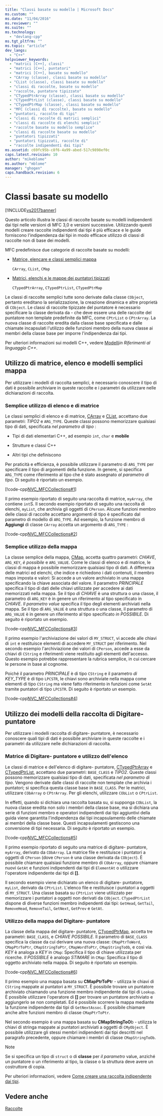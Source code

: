 ```yaml
---
title: "Classi basate su modello | Microsoft Docs"
ms.custom: ""
ms.date: "11/04/2016"
ms.reviewer: ""
ms.suite: ""
ms.technology: 
  - "devlang-cpp"
ms.tgt_pltfrm: ""
ms.topic: "article"
dev_langs: 
  - "C++"
helpviewer_keywords: 
  - "matrici [C++], classi"
  - "matrici [C++], puntatori"
  - "matrici [C++], basate su modello"
  - "CArray (classe), classi basate su modello"
  - "CList (classe), classi basate su modello"
  - "classi di raccolte, basate su modello"
  - "raccolte, puntatore tipizzato"
  - "CTypedPtrArray (classe), classi basate su modello"
  - "CTypedPtrList (classe), classi basate su modello"
  - "CTypedPtrMap (classe), classi basate su modello"
  - "MFC (classi di raccolte), basate su modello"
  - "puntatori, raccolte di tipi"
  - "classi di raccolte di matrici semplici"
  - "classi di raccolte di elenchi semplici"
  - "raccolte basate su modello semplice"
  - "classi di raccolte basate su modello"
  - "puntatori tipizzati"
  - "puntatori tipizzati, raccolte di"
  - "raccolte indipendenti dai tipi"
ms.assetid: c69fc95b-c8f6-4a99-abed-517c9898ef0c
caps.latest.revision: 10
author: "mikeblome"
ms.author: "mblome"
manager: "ghogen"
caps.handback.revision: 6
---
```

# Classi basate su modello
[!INCLUDE[vs2017banner](../assembler/inline/includes/vs2017banner.md)]

Questo articolo illustra le classi di raccolte basate su modelli indipendenti dai tipi nelle versioni di MFC 3,0 e versioni successive.  Utilizzando questi modelli creare raccolte indipendenti dai tipi è più efficace e le guide forniscono l'indipendenza dai tipi in modo efficace utilizzo di classi di raccolte non di base dei modelli.  
  
 MFC predefinisce due categorie di raccolte basate su modelli:  
  
-   [Matrice, elencare e classi semplici mappa](#_core_using_simple_array.2c_.list.2c_.and_map_templates)  
  
     `CArray`, `CList`, `CMap`  
  
-   [Matrici, elenchi e le mappe dei puntatori tipizzati](#_core_using_typed.2d.pointer_collection_templates)  
  
     `CTypedPtrArray`, `CTypedPtrList`, `CTypedPtrMap`  
  
 Le classi di raccolte semplici tutte sono derivate dalla classe `CObject`, pertanto ereditano la serializzazione, la creazione dinamica e altre proprietà di `CObject`.  Le classi di raccolte tipizzate del puntatore è necessario specificare la classe derivata da \- che deve essere una delle raccolte del puntatore non template predefinite da MFC, come `CPtrList` o `CPtrArray`.  La nuova classe di raccolte eredita dalla classe base specificata e dalle chiamate incapsulati l'utilizzo delle funzioni membro della nuova classe ai membri della classe base per imporre l'indipendenza dai tipi.  
  
 Per ulteriori informazioni sui modelli C\+\+, vedere [Modelli](../cpp/templates-cpp.md)*in Riferimenti al linguaggio C\+\+*.  
  
##  <a name="_core_using_simple_array.2c_.list.2c_.and_map_templates"></a> Utilizzo di matrice, elenco e modelli semplici mappa  
 Per utilizzare i modelli di raccolta semplici, è necessario conoscere il tipo di dati è possibile archiviare in queste raccolte e i parametri da utilizzare nelle dichiarazioni di raccolta.  
  
###  <a name="_core_simple_array_and_list_usage"></a> Semplice utilizzo di elenco e di matrice  
 Le classi semplici di elenco e di matrice, [CArray](../mfc/reference/carray-class.md) e [CList](../mfc/reference/clist-class.md), accettano due parametri: *TIPO2* e `ARG_TYPE`.  Queste classi possono memorizzare qualsiasi tipo di dati, specificata *nel parametro di tipo* :  
  
-   Tipi di dati elementari C\+\+, ad esempio `int`, `char` e **mobile**  
  
-   Strutture e classi C\+\+  
  
-   Altri tipi che definiscono  
  
 Per praticità e efficienza, è possibile utilizzare il parametro di `ARG_TYPE` per specificare il tipo di argomenti della funzione.  In genere, si specifica `ARG_TYPE` come riferimento al tipo che è stato assegnato *al parametro di tipo*.  Di seguito è riportato un esempio.  
  
 [!code-cpp[NVC_MFCCollections#1](../mfc/codesnippet/CPP/template-based-classes_1.cpp)]  
  
 Il primo esempio riportato di seguito una raccolta di matrice, `myArray`, che contiene `int`S.  Il secondo esempio riportato di seguito una raccolta di elenchi, `myList`, che archivia gli oggetti di `CPerson`.  Alcune funzioni membro delle classi di raccolte accettano argomenti di tipo è specificato dal parametro di modello di `ARG_TYPE`.  Ad esempio, la funzione membro di **Aggiungi** di classe `CArray` accetta un argomento di `ARG_TYPE` :  
  
 [!code-cpp[NVC_MFCCollections#2](../mfc/codesnippet/CPP/template-based-classes_2.cpp)]  
  
###  <a name="_core_simple_map_usage"></a> Semplice utilizzo della mappa  
 La classe semplice della mappa, [CMap](../mfc/reference/cmap-class.md), accetta quattro parametri: *CHIAVE*, `ARG_KEY`, *è possibile* e `ARG_VALUE`.  Come le classi di elenco e di matrice, le classi di mappa è possibile memorizzare qualsiasi tipo di dati.  A differenza delle matrici ed elenchi, che indice e richiedono i dati contenuti, il membro maps imposta e valori: Si accede a un valore archiviato in una mappa specificando la chiave associata del valore.  Il parametro *PRINCIPALE* specifica il tipo di dati delle chiavi utilizzate per accedere ai dati memorizzati nella mappa.  Se il tipo *di CHIAVE* è una struttura o una classe, il parametro di `ARG_KEY` è in genere un riferimento al tipo specificato in *CHIAVE*.  *Il parametro value* specifica il tipo degli elementi archiviati nella mappa.  Se il tipo di `ARG_VALUE` è una struttura o una classe, il parametro di `ARG_VALUE` è in genere un riferimento al tipo specificato *in POSSIBILE*.  Di seguito è riportato un esempio.  
  
 [!code-cpp[NVC_MFCCollections#3](../mfc/codesnippet/CPP/template-based-classes_3.cpp)]  
  
 Il primo esempio l'archiviazione dei valori di `MY_STRUCT`, vi accede alle chiavi di `int` e restituisce elementi di accedere `MY_STRUCT` per riferimento.  Nel secondo esempio l'archiviazione dei valori di `CPerson`, accede a esse da chiavi di `CString` e riferimenti viene restituito agli elementi dell'accesso.  Questo esempio potrebbe rappresentare la rubrica semplice, in cui cercare le persone in base al cognome.  
  
 Poiché il parametro *PRINCIPALE* è di tipo `CString` e il parametro *di KEY\_TYPE* è di tipo `LPCSTR`, le chiavi sono archiviate nella mappa come elementi di tipo `CString` ma viene fatto riferimento in funzioni come `SetAt` tramite puntatori di tipo `LPCSTR`.  Di seguito è riportato un esempio.  
  
 [!code-cpp[NVC_MFCCollections#4](../mfc/codesnippet/CPP/template-based-classes_4.cpp)]  
  
##  <a name="_core_using_typed.2d.pointer_collection_templates"></a> Utilizzo dei modelli della raccolta di Digitare\- puntatore  
 Per utilizzare i modelli raccolta di digitare\- puntatore, è necessario conoscere quali tipi di dati è possibile archiviare in queste raccolte e i parametri da utilizzare nelle dichiarazioni di raccolta.  
  
###  <a name="_core_typed.2d.pointer_array_and_list_usage"></a> Matrice di Digitare\- puntatore e utilizzo dell'elenco  
 Le classi di matrice e dell'elenco di digitare\- puntatore, [CTypedPtrArray](../mfc/reference/ctypedptrarray-class.md) e [CTypedPtrList](../mfc/reference/ctypedptrlist-class.md), accettano due parametri: `BASE_CLASS` e *TIPO2*.  Queste classi possono memorizzare qualsiasi tipo di dati, specificata *nel parametro di tipo*.  Vengono derivate dalle classi di raccolte non template che archivia i puntatori; si specifica questa classe base in `BASE_CLASS`.  Per le matrici, utilizzare `CObArray` o `CPtrArray`.  Per gli elenchi, utilizzare `CObList` o `CPtrList`.  
  
 In effetti, quando si dichiara una raccolta basata su, si supponga `CObList`, la nuova classe eredita non solo i membri della classe base, ma si dichiara una serie di funzioni membro e operatori indipendenti dai tipi aggiuntivi della guida viene garantita l'indipendenza dai tipi incapsulamento delle chiamate ai membri della classe base.  Questi incapsulamenti gestiscono una conversione di tipi necessaria.  Di seguito è riportato un esempio.  
  
 [!code-cpp[NVC_MFCCollections#5](../mfc/codesnippet/CPP/template-based-classes_5.cpp)]  
  
 Il primo esempio riportato di seguito una matrice di digitare\- puntatore, `myArray`, derivato da `CObArray`.  La matrice file e restituisce i puntatori a oggetti di `CPerson` \(dove `CPerson` è una classe derivata da `CObject`\).  È possibile chiamare qualsiasi funzione membro di `CObArray`, oppure chiamare nuovi `GetAt` e funzioni indipendenti dai tipi di `ElementAt` o utilizzare l'operatore indipendente dai tipi di **\[\]**.  
  
 Il secondo esempio viene dichiarato un elenco di digitare\- puntatore, `myList`, derivato da `CPtrList`.  L'elenco file e restituisce i puntatori a oggetti di `MY_STRUCT`.  Una classe basata su `CPtrList` viene utilizzato per memorizzare i puntatori a oggetti non derivati da `CObject`.  `CTypedPtrList` dispone di diverse funzioni membro indipendenti dai tipi: `GetHead`, `GetTail`, `RemoveHead`, `RemoveTail`, `GetNext`, `GetPrev` e `GetAt`.  
  
###  <a name="_core_typed.2d.pointer_map_usage"></a> Utilizzo della mappa del Digitare\- puntatore  
 La classe della mappa del digitare\- puntatore, [CTypedPtrMap](../mfc/reference/ctypedptrmap-class.md), accetta tre parametri: `BASE_CLASS`, e *CHIAVE* *POSSIBILE*.  Il parametro di `BASE_CLASS` specifica la classe da cui derivare una nuova classe: `CMapPtrToWord`, `CMapPtrToPtr`, `CMapStringToPtr`, `CMapWordToPtr`, `CMapStringToOb`, e così via.  *KEY* è analoga a *KEY* in `CMap`: Specifica il tipo di chiave utilizzata per ricerche.  *Il POSSIBILE* è analogo *STIMARE* in `CMap`: Specifica il tipo di oggetto archiviato nella mappa.  Di seguito è riportato un esempio.  
  
 [!code-cpp[NVC_MFCCollections#6](../mfc/codesnippet/CPP/template-based-classes_6.cpp)]  
  
 Il primo esempio una mappa basata su **CMapPtrToPt**r \- utilizza le chiavi di `CString` mappate ai puntatori a `MY_STRUCT`.  È possibile trovare un puntatore archiviato chiamando una funzione membro indipendente dai tipi di `Lookup`.  È possibile utilizzare l'operatore di **\[\]** per trovare un puntatore archiviato e aggiungerlo se non completati.  Ed è possibile scorrere la mappa mediante la funzione indipendente dai tipi di `GetNextAssoc`.  È possibile chiamare anche altre funzioni membro di classe `CMapPtrToPtr`.  
  
 Nel secondo esempio è una mappa basata su **CMapStringToO**b \- utilizza le chiavi di stringa mappate ai puntatori archiviati a oggetti di `CMyObject`.  È possibile utilizzare gli stessi membri indipendenti dai tipi descritti nel paragrafo precedente, oppure chiamare i membri di classe `CMapStringToOb`.  
  
> [!NOTE]
>  Se si specifica un tipo di `struct` o di **classe** per *il parametro* value, anziché un puntatore o un riferimento al tipo, la classe o la struttura deve avere un costruttore di copia.  
  
 Per ulteriori informazioni, vedere [Come creare una raccolta indipendente dai tipi](../mfc/how-to-make-a-type-safe-collection.md).  
  
## Vedere anche  
 [Raccolte](../mfc/collections.md)